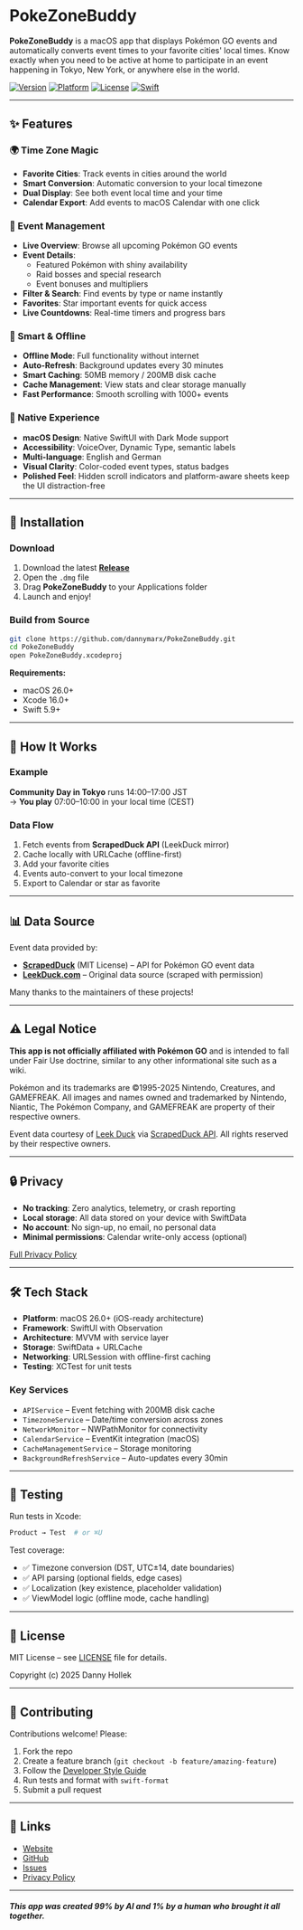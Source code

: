 # PokeZoneBuddy

**PokeZoneBuddy** is a macOS app that displays Pokémon GO events and automatically converts event times to your favorite cities' local times. Know exactly when you need to be active at home to participate in an event happening in Tokyo, New York, or anywhere else in the world.

[![Version](https://img.shields.io/badge/version-1.0.0-blue.svg)](https://github.com/dannymarx/PokeZoneBuddy/releases)
[![Platform](https://img.shields.io/badge/platform-macOS%2026.0+-lightgrey.svg)](https://github.com/dannymarx/PokeZoneBuddy)
[![License](https://img.shields.io/badge/license-MIT-green.svg)](./LICENSE)
[![Swift](https://img.shields.io/badge/swift-5.9+-orange.svg)](https://swift.org)

---

## ✨ Features

### 🌍 Time Zone Magic
- **Favorite Cities**: Track events in cities around the world
- **Smart Conversion**: Automatic conversion to your local timezone
- **Dual Display**: See both event local time and your time
- **Calendar Export**: Add events to macOS Calendar with one click

### 📅 Event Management
- **Live Overview**: Browse all upcoming Pokémon GO events
- **Event Details**: 
  - Featured Pokémon with shiny availability
  - Raid bosses and special research
  - Event bonuses and multipliers
- **Filter & Search**: Find events by type or name instantly
- **Favorites**: Star important events for quick access
- **Live Countdowns**: Real-time timers and progress bars

### 📡 Smart & Offline
- **Offline Mode**: Full functionality without internet
- **Auto-Refresh**: Background updates every 30 minutes
- **Smart Caching**: 50MB memory / 200MB disk cache
- **Cache Management**: View stats and clear storage manually
- **Fast Performance**: Smooth scrolling with 1000+ events

### 🎨 Native Experience
- **macOS Design**: Native SwiftUI with Dark Mode support
- **Accessibility**: VoiceOver, Dynamic Type, semantic labels
- **Multi-language**: English and German
- **Visual Clarity**: Color-coded event types, status badges
- **Polished Feel**: Hidden scroll indicators and platform-aware sheets keep the UI distraction-free

---

## 🚀 Installation

### Download
1. Download the latest **[Release](https://github.com/dannymarx/PokeZoneBuddy/releases/latest)**
2. Open the `.dmg` file
3. Drag **PokeZoneBuddy** to your Applications folder
4. Launch and enjoy!

### Build from Source
```bash
git clone https://github.com/dannymarx/PokeZoneBuddy.git
cd PokeZoneBuddy
open PokeZoneBuddy.xcodeproj
```

**Requirements:**
- macOS 26.0+
- Xcode 16.0+
- Swift 5.9+

---

## 📖 How It Works

### Example
**Community Day in Tokyo** runs 14:00–17:00 JST  
→ **You play** 07:00–10:00 in your local time (CEST)

### Data Flow
1. Fetch events from **ScrapedDuck API** (LeekDuck mirror)
2. Cache locally with URLCache (offline-first)
3. Add your favorite cities
4. Events auto-convert to your local timezone
5. Export to Calendar or star as favorite

---

## 📊 Data Source

Event data provided by:
- **[ScrapedDuck](https://github.com/bigfoott/ScrapedDuck)** (MIT License) – API for Pokémon GO event data
- **[LeekDuck.com](https://leekduck.com)** – Original data source (scraped with permission)

Many thanks to the maintainers of these projects!

---

## ⚠️ Legal Notice

**This app is not officially affiliated with Pokémon GO** and is intended to fall under Fair Use doctrine, similar to any other informational site such as a wiki.

Pokémon and its trademarks are ©1995-2025 Nintendo, Creatures, and GAMEFREAK. All images and names owned and trademarked by Nintendo, Niantic, The Pokémon Company, and GAMEFREAK are property of their respective owners.

Event data courtesy of [Leek Duck](https://leekduck.com) via [ScrapedDuck API](https://github.com/bigfoott/ScrapedDuck). All rights reserved by their respective owners.

---

## 🔒 Privacy

- **No tracking**: Zero analytics, telemetry, or crash reporting
- **Local storage**: All data stored on your device with SwiftData
- **No account**: No sign-up, no email, no personal data
- **Minimal permissions**: Calendar write-only access (optional)

[Full Privacy Policy](https://dannymarx.github.io/PokeZoneBuddy/privacy.html)

---

## 🛠 Tech Stack

- **Platform**: macOS 26.0+ (iOS-ready architecture)
- **Framework**: SwiftUI with Observation
- **Architecture**: MVVM with service layer
- **Storage**: SwiftData + URLCache
- **Networking**: URLSession with offline-first caching
- **Testing**: XCTest for unit tests

### Key Services
- `APIService` – Event fetching with 200MB disk cache
- `TimezoneService` – Date/time conversion across zones
- `NetworkMonitor` – NWPathMonitor for connectivity
- `CalendarService` – EventKit integration (macOS)
- `CacheManagementService` – Storage monitoring
- `BackgroundRefreshService` – Auto-updates every 30min

---

## 🧪 Testing

Run tests in Xcode:
```bash
Product → Test  # or ⌘U
```

Test coverage:
- ✅ Timezone conversion (DST, UTC±14, date boundaries)
- ✅ API parsing (optional fields, edge cases)
- ✅ Localization (key existence, placeholder validation)
- ✅ ViewModel logic (offline mode, cache handling)

---

## 📄 License

MIT License – see [LICENSE](./LICENSE) file for details.

Copyright (c) 2025 Danny Hollek

---

## 🤝 Contributing

Contributions welcome! Please:
1. Fork the repo
2. Create a feature branch (`git checkout -b feature/amazing-feature`)
3. Follow the [Developer Style Guide](./PokeZoneBuddy_developer_style_guide.md)
4. Run tests and format with `swift-format`
5. Submit a pull request

---

## 🔗 Links

- [Website](https://dannymarx.github.io/PokeZoneBuddy)
- [GitHub](https://github.com/dannymarx/PokeZoneBuddy)
- [Issues](https://github.com/dannymarx/PokeZoneBuddy/issues)
- [Privacy Policy](https://dannymarx.github.io/PokeZoneBuddy/privacy.html)

---

##### This app was created 99% by AI and 1% by a human who brought it all together.
